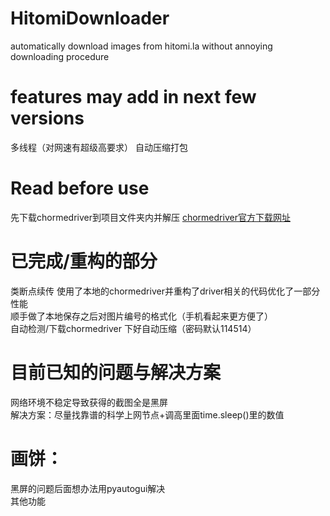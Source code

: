 # HitomiDownloader
automatically download images from hitomi.la without annoying downloading procedure
# features may add in next few versions
多线程（对网速有超级高要求） 自动压缩打包 
# Read before use  
先下载chormedriver到项目文件夹内并解压
[chormedriver官方下载网址](https://storage.googleapis.com/chrome-for-testing-public/134.0.6998.165/win64/chromedriver-win64.zip)  
# 已完成/重构的部分
类断点续传 使用了本地的chormedriver并重构了driver相关的代码优化了一部分性能  
顺手做了本地保存之后对图片编号的格式化（手机看起来更方便了）  
自动检测/下载chormedriver 下好自动压缩（密码默认114514）
# 目前已知的问题与解决方案
网络环境不稳定导致获得的截图全是黑屏  
解决方案：尽量找靠谱的科学上网节点+调高里面time.sleep()里的数值
# 画饼：  
黑屏的问题后面想办法用pyautogui解决  
其他功能
